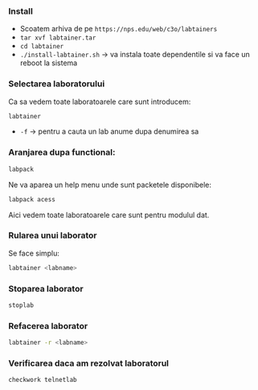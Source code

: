 ### Install 
- Scoatem arhiva de pe `https://nps.edu/web/c3o/labtainers`
- `tar xvf labtainer.tar`
- `cd labtainer`
- `./install-labtainer.sh` → va instala toate dependentile si va face un reboot la sistema
### Selectarea laboratorului
Ca sa vedem toate laboratoarele care sunt introducem:
```bash
labtainer
```
- `-f` → pentru a cauta un lab anume dupa denumirea sa
### Aranjarea dupa functional:
```bash
labpack
```
Ne va aparea un help menu unde sunt packetele disponibele:
```bash
labpack acess
```
Aici vedem toate laboratoarele care sunt pentru modulul dat.
### Rularea unui laborator 
Se face simplu:
```bash
labtainer <labname>
```
### Stoparea laborator
```bash
stoplab
```
### Refacerea laborator
```bash
labtainer -r <labname>
```
### Verificarea daca am rezolvat laboratorul
```bash
checkwork telnetlab
```



